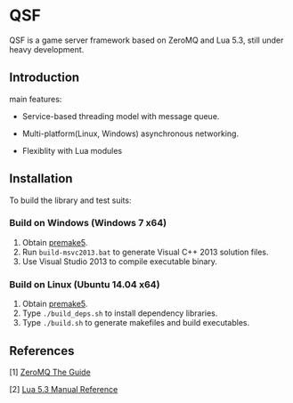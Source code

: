 # QSF

QSF is a game server framework based on ZeroMQ and Lua 5.3, still under heavy development.

## Introduction

main features:

* Service-based threading model with message queue.

* Multi-platform(Linux, Windows) asynchronous networking.

* Flexiblity with Lua modules


## Installation

To build the library and test suits:

### Build on Windows (Windows 7 x64)

1. Obtain [premake5](http://premake.github.io/download.html).
2. Run `build-msvc2013.bat` to generate Visual C++ 2013 solution files.
3. Use Visual Studio 2013 to compile executable binary.

### Build on Linux (Ubuntu 14.04 x64)

1. Obtain [premake5](http://premake.github.io/download.html).
2. Type `./build_deps.sh` to install dependency libraries.
3. Type `./build.sh` to generate makefiles and build executables.


## References

[1] [ZeroMQ The Guide](http://zguide.zeromq.org/page:all)

[2] [Lua 5.3 Manual Reference](http://www.lua.org/manual/5.3/)

